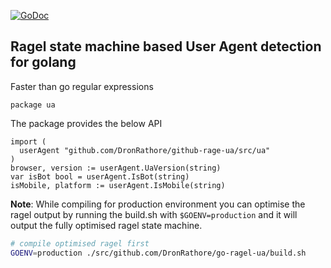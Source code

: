 [![GoDoc](https://godoc.org/github.com/DronRathore/go-ragel-ua/src/ua?status.svg)](https://godoc.org/github.com/DronRathore/go-ragel-ua/src/ua)
## Ragel state machine based User Agent detection for golang
Faster than go regular expressions

```golang
package ua
```
The package provides the below API
```golang
import (
  userAgent "github.com/DronRathore/github-rage-ua/src/ua"
)
browser, version := userAgent.UaVersion(string)
var isBot bool = userAgent.IsBot(string)
isMobile, platform := userAgent.IsMobile(string)
```
__Note__: While compiling for production environment you can optimise the ragel output by running the build.sh with ```$GOENV=production``` and it will output the fully optimised ragel state machine.
```sh
# compile optimised ragel first
GOENV=production ./src/github.com/DronRathore/go-ragel-ua/build.sh
```

